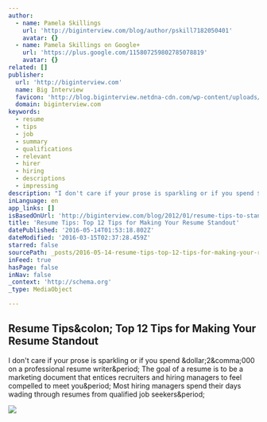 ```yaml
---
author:
  - name: Pamela Skillings
    url: 'http://biginterview.com/blog/author/pskill7182050401'
    avatar: {}
  - name: Pamela Skillings on Google+
    url: 'https://plus.google.com/115807259802785078819'
    avatar: {}
related: []
publisher:
  url: 'http://biginterview.com'
  name: Big Interview
  favicon: 'http://blog.biginterview.netdna-cdn.com/wp-content/uploads/favicon.ico'
  domain: biginterview.com
keywords:
  - resume
  - tips
  - job
  - summary
  - qualifications
  - relevant
  - hirer
  - hiring
  - descriptions
  - impressing
description: "I don't care if your prose is sparkling or if you spend $2,000 on a professional resume writer. The goal of a resume is to be a marketing document that entices recruiters and hiring managers to feel compelled to meet you. Most hiring managers spend their days wading through resumes from qualified job seekers."
inLanguage: en
app_links: []
isBasedOnUrl: 'http://biginterview.com/blog/2012/01/resume-tips-to-standout.html'
title: 'Resume Tips: Top 12 Tips for Making Your Resume Standout'
datePublished: '2016-05-14T01:53:18.802Z'
dateModified: '2016-03-15T02:37:28.459Z'
starred: false
sourcePath: _posts/2016-05-14-resume-tips-top-12-tips-for-making-your-resume-standout.md
inFeed: true
hasPage: false
inNav: false
_context: 'http://schema.org'
_type: MediaObject

---
```

<article style=""><h1>Resume Tips&amp;colon; Top 12 Tips for Making Your Resume Standout</h1><p>I don't care if your prose is sparkling or if you spend &amp;dollar;2&amp;comma;000 on a professional resume writer&amp;period; The goal of a resume is to be a marketing document that entices recruiters and hiring managers to feel compelled to meet you&amp;period; Most hiring managers spend their days wading through resumes from qualified job seekers&amp;period;</p><img src="https://blog-biginterview.netdna-ssl.com/wp-content/uploads/2012-1-30-resume-man-e1354133153799.jpg" /></article>
